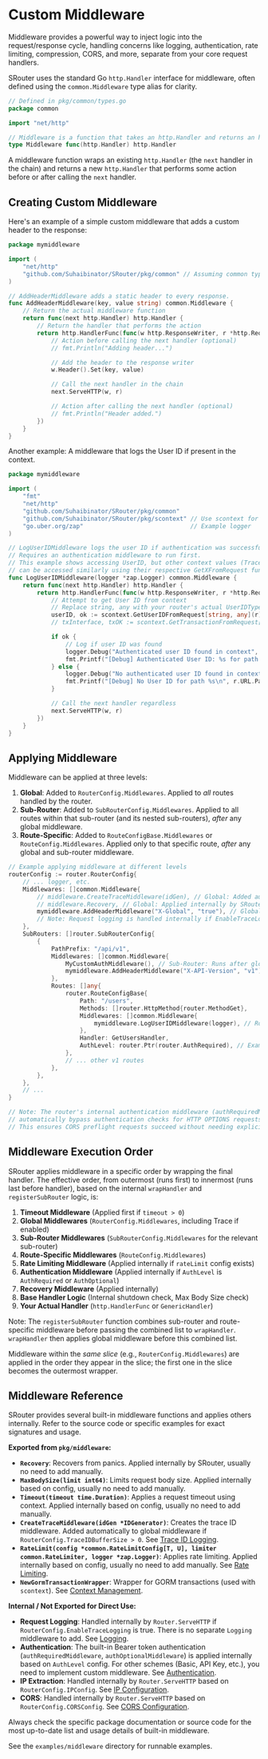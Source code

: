 # Custom Middleware

Middleware provides a powerful way to inject logic into the request/response cycle, handling concerns like logging, authentication, rate limiting, compression, CORS, and more, separate from your core request handlers.

SRouter uses the standard Go `http.Handler` interface for middleware, often defined using the `common.Middleware` type alias for clarity.

```go
// Defined in pkg/common/types.go
package common

import "net/http"

// Middleware is a function that takes an http.Handler and returns an http.Handler.
type Middleware func(http.Handler) http.Handler
```

A middleware function wraps an existing `http.Handler` (the `next` handler in the chain) and returns a new `http.Handler` that performs some action before or after calling the `next` handler.

## Creating Custom Middleware

Here's an example of a simple custom middleware that adds a custom header to the response:

```go
package mymiddleware

import (
	"net/http"
	"github.com/Suhaibinator/SRouter/pkg/common" // Assuming common types are here
)

// AddHeaderMiddleware adds a static header to every response.
func AddHeaderMiddleware(key, value string) common.Middleware {
	// Return the actual middleware function
	return func(next http.Handler) http.Handler {
		// Return the handler that performs the action
		return http.HandlerFunc(func(w http.ResponseWriter, r *http.Request) {
			// Action before calling the next handler (optional)
			// fmt.Println("Adding header...")

			// Add the header to the response writer
			w.Header().Set(key, value)

			// Call the next handler in the chain
			next.ServeHTTP(w, r)

			// Action after calling the next handler (optional)
			// fmt.Println("Header added.")
		})
	}
}
```

Another example: A middleware that logs the User ID if present in the context.

```go
package mymiddleware

import (
	"fmt"
	"net/http"
	"github.com/Suhaibinator/SRouter/pkg/common"
	"github.com/Suhaibinator/SRouter/pkg/scontext" // Use scontext for context helpers
	"go.uber.org/zap"                              // Example logger
)

// LogUserIDMiddleware logs the user ID if authentication was successful.
// Requires an authentication middleware to run first.
// This example shows accessing UserID, but other context values (TraceID, ClientIP, Transaction, Flags)
// can be accessed similarly using their respective GetXFromRequest functions.
func LogUserIDMiddleware(logger *zap.Logger) common.Middleware {
	return func(next http.Handler) http.Handler {
		return http.HandlerFunc(func(w http.ResponseWriter, r *http.Request) {
			// Attempt to get User ID from context
			// Replace string, any with your router's actual UserIDType, UserObjectType
			userID, ok := scontext.GetUserIDFromRequest[string, any](r)
			// txInterface, txOK := scontext.GetTransactionFromRequest[string, any](r) // Example: Access transaction

			if ok {
				// Log if user ID was found
				logger.Debug("Authenticated user ID found in context", zap.String("userID", userID))
				fmt.Printf("[Debug] Authenticated User ID: %s for path %s\n", userID, r.URL.Path)
			} else {
				logger.Debug("No authenticated user ID found in context")
				fmt.Printf("[Debug] No User ID for path %s\n", r.URL.Path)
			}

			// Call the next handler regardless
			next.ServeHTTP(w, r)
		})
	}
}
```

## Applying Middleware

Middleware can be applied at three levels:

1.  **Global**: Added to `RouterConfig.Middlewares`. Applied to *all* routes handled by the router.
2.  **Sub-Router**: Added to `SubRouterConfig.Middlewares`. Applied to all routes within that sub-router (and its nested sub-routers), *after* any global middleware.
3.  **Route-Specific**: Added to `RouteConfigBase.Middlewares` or `RouteConfig.Middlewares`. Applied only to that specific route, *after* any global and sub-router middleware.

```go
// Example applying middleware at different levels
routerConfig := router.RouterConfig{
    // ... logger, etc.
    Middlewares: []common.Middleware{
        // middleware.CreateTraceMiddleware(idGen), // Global: Added automatically if TraceIDBufferSize > 0
        // middleware.Recovery, // Global: Applied internally by SRouter
        mymiddleware.AddHeaderMiddleware("X-Global", "true"), // Global: Custom middleware
        // Note: Request logging is handled internally if EnableTraceLogging is true
    },
    SubRouters: []router.SubRouterConfig{
        {
            PathPrefix: "/api/v1",
            Middlewares: []common.Middleware{
                MyCustomAuthMiddleware(), // Sub-Router: Runs after global, before route-specific
                mymiddleware.AddHeaderMiddleware("X-API-Version", "v1"), // Sub-Router: Custom middleware
            },
            Routes: []any{
                router.RouteConfigBase{
                    Path: "/users",
                    Methods: []router.HttpMethod{router.MethodGet},
                    Middlewares: []common.Middleware{
                        mymiddleware.LogUserIDMiddleware(logger), // Route: Runs last before handler
                    },
                    Handler: GetUsersHandler,
                    AuthLevel: router.Ptr(router.AuthRequired), // Example: Requires authentication
                },
                // ... other v1 routes
            },
        },
    },
    // ...
}

// Note: The router's internal authentication middleware (authRequiredMiddleware, authOptionalMiddleware)
// automatically bypass authentication checks for HTTP OPTIONS requests (preflight requests).
// This ensures CORS preflight requests succeed without needing explicit authentication.
```

## Middleware Execution Order

SRouter applies middleware in a specific order by wrapping the final handler. The effective order, from outermost (runs first) to innermost (runs last before handler), based on the internal `wrapHandler` and `registerSubRouter` logic, is:

1.  **Timeout Middleware** (Applied first if `timeout > 0`)
2.  **Global Middlewares** (`RouterConfig.Middlewares`, including Trace if enabled)
3.  **Sub-Router Middlewares** (`SubRouterConfig.Middlewares` for the relevant sub-router)
4.  **Route-Specific Middlewares** (`RouteConfig.Middlewares`)
5.  **Rate Limiting Middleware** (Applied internally if `rateLimit` config exists)
6.  **Authentication Middleware** (Applied internally if `AuthLevel` is `AuthRequired` or `AuthOptional`)
7.  **Recovery Middleware** (Applied internally)
8.  **Base Handler Logic** (Internal shutdown check, Max Body Size check)
9.  **Your Actual Handler** (`http.HandlerFunc` or `GenericHandler`)

Note: The `registerSubRouter` function combines sub-router and route-specific middleware before passing the combined list to `wrapHandler`. `wrapHandler` then applies global middleware before this combined list.

Middleware within the *same slice* (e.g., `RouterConfig.Middlewares`) are applied in the order they appear in the slice; the first one in the slice becomes the outermost wrapper.

## Middleware Reference

SRouter provides several built-in middleware functions and applies others internally. Refer to the source code or specific examples for exact signatures and usage.

**Exported from `pkg/middleware`:**

-   **`Recovery`**: Recovers from panics. Applied internally by SRouter, usually no need to add manually.
-   **`MaxBodySize(limit int64)`**: Limits request body size. Applied internally based on config, usually no need to add manually.
-   **`Timeout(timeout time.Duration)`**: Applies a request timeout using context. Applied internally based on config, usually no need to add manually.
-   **`CreateTraceMiddleware(idGen *IDGenerator)`**: Creates the trace ID middleware. Added automatically to global middleware if `RouterConfig.TraceIDBufferSize > 0`. See [Trace ID Logging](./trace-logging.md).
-   **`RateLimit(config *common.RateLimitConfig[T, U], limiter common.RateLimiter, logger *zap.Logger)`**: Applies rate limiting. Applied internally based on config, usually no need to add manually. See [Rate Limiting](./rate-limiting.md).
-   **`NewGormTransactionWrapper`**: Wrapper for GORM transactions (used with `scontext`). See [Context Management](./context-management.md).

**Internal / Not Exported for Direct Use:**

-   **Request Logging**: Handled internally by `Router.ServeHTTP` if `RouterConfig.EnableTraceLogging` is true. There is no separate `Logging` middleware to add. See [Logging](./logging.md).
-   **Authentication**: The built-in Bearer token authentication (`authRequiredMiddleware`, `authOptionalMiddleware`) is applied internally based on `AuthLevel` config. For other schemes (Basic, API Key, etc.), you need to implement custom middleware. See [Authentication](./authentication.md).
-   **IP Extraction**: Handled internally by `Router.ServeHTTP` based on `RouterConfig.IPConfig`. See [IP Configuration](./ip-configuration.md).
-   **CORS**: Handled internally by `Router.ServeHTTP` based on `RouterConfig.CORSConfig`. See [CORS Configuration](./cors-configuration.md).

Always check the specific package documentation or source code for the most up-to-date list and usage details of built-in middleware.

See the `examples/middleware` directory for runnable examples.
